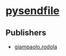 # [pysendfile](https://pypi.org/project/pysendfile)



## Publishers
- [giampaolo.rodola](https://pypi.org/user/giampaolo.rodola)

